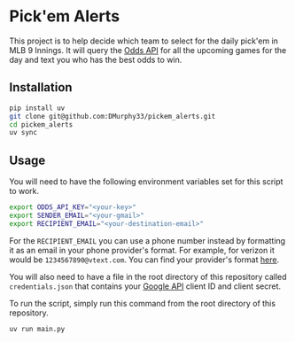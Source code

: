 # Pick'em Alerts

This project is to help decide which team to select for the daily pick'em in MLB 9 Innings. It will query the [Odds API](https://the-odds-api.com/) for all the upcoming games for the day and text you who has the best odds to win.

## Installation

```bash
pip install uv
git clone git@github.com:DMurphy33/pickem_alerts.git
cd pickem_alerts
uv sync
```

## Usage
You will need to have the following environment variables set for this script to work.

```bash
export ODDS_API_KEY="<your-key>"
export SENDER_EMAIL="<your-gmail>"
export RECIPIENT_EMAIL="<your-destination-email>"
```

For the `RECIPIENT_EMAIL` you can use a phone number instead by formatting it as an email in your phone provider's format. For example, for verizon it would be `1234567890@vtext.com`. You can find your provider's format [here](https://avtech.com/articles/138/list-of-email-to-sms-addresses/).

You will also need to have a file in the root directory of this repository called `credentials.json` that contains your [Google API](https://console.cloud.google.com/apis/credentials) client ID and client secret.

To run the script, simply run this command from the root directory of this repository.

```bash
uv run main.py
```